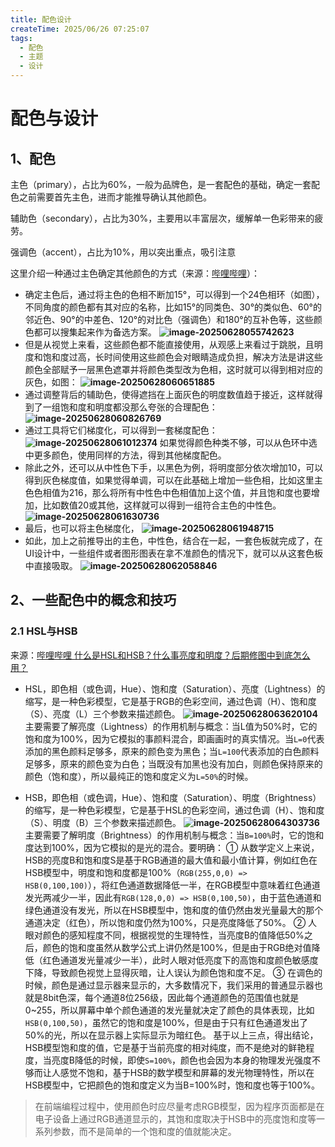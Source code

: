 ```yaml
---
title: 配色设计
createTime: 2025/06/26 07:25:07
tags:
  - 配色
  - 主题
  - 设计
---
```


# 配色与设计

## 1、配色

主色（primary），占比为60%，一般为品牌色，是一套配色的基础，确定一套配色之前需要首先主色，进而才能推导确认其他颜色。

辅助色（secondary），占比为30%，主要用以丰富层次，缓解单一色彩带来的疲劳。

强调色（accent），占比为10%，用以突出重点，吸引注意

这里介绍一种通过主色确定其他颜色的方式（来源：[哔哩哔哩](https://www.bilibili.com/video/BV1M7XLYwEsm/)）：

* 确定主色后，通过将主色的色相不断加15°，可以得到一个24色相环（如图），不同角度的颜色都有其对应的名称，比如15°的同类色、30°的类似色、60°的邻近色、90°的中差色、120°的对比色（强调色）和180°的互补色等，这些颜色都可以搜集起来作为备选方案。
  **![image-20250628055742623](/images/image-20250628055742623.png)**
* 但是从视觉上来看，这些颜色都不能直接使用，从观感上来看过于跳脱，且明度和饱和度过高，长时间使用这些颜色会对眼睛造成负担，解决方法是讲这些颜色全部赋予一层黑色遮罩并将颜色类型改为色相，这时就可以得到相对应的灰色，如图：
  **![image-20250628060651885](/images/image-20250628060651885.png)**
* 通过调整背后的辅助色，使得遮挡在上面灰色的明度数值趋于接近，这样就得到了一组饱和度和明度都没那么夸张的合理配色：
  **![image-20250628060826769](/images/image-20250628060826769.png)**
* 通过工具将它们梯度化，可以得到一套梯度配色：
  **![image-20250628061012374](/images/image-20250628061012374.png)**
  如果觉得颜色种类不够，可以从色环中选中更多颜色，使用同样的方法，得到其他梯度配色。
* 除此之外，还可以从中性色下手，以黑色为例，将明度部分依次增加10，可以得到灰色梯度值，如果觉得单调，可以在此基础上增加一些色相，比如这里主色色相值为216，那么将所有中性色中色相值加上这个值，并且饱和度也要增加，比如数值20或其他，这样就可以得到一组符合主色的中性色。
  **![image-20250628061630736](/images/image-20250628061630736.png)**
* 最后，也可以将主色梯度化，
  **![image-20250628061948715](/images/image-20250628061948715.png)**
* 如此，加上之前推导出的主色，中性色，结合在一起，一套色板就完成了，在UI设计中，一些组件或者图形图表在拿不准颜色的情况下，就可以从这套色板中直接吸取。
  **![image-20250628062058846](/images/image-20250628062058846.png)**

## 2、一些配色中的概念和技巧

### 2.1 HSL与HSB

来源：[哔哩哔哩 什么是HSL和HSB？什么事亮度和明度？后期修图中到底怎么用？](https://www.bilibili.com/video/BV1ASZsYfEUd/)

* HSL，即色相（或色调，Hue）、饱和度（Saturation）、亮度（Lightness）的缩写，是一种色彩模型，它是基于RGB的色彩空间，通过色调（H）、饱和度（S）、亮度（L）三个参数来描述颜色。
  **![image-20250628063620104](/images/image-20250628063620104.png)**
  主要需要了解亮度（Lightness）的作用机制与概念：当L值为50%时，它的饱和度为100%，因为它模拟的事颜料混合，即画画时的真实情况。当`L=0`代表添加的黑色颜料足够多，原来的颜色变为黑色；当`L=100`代表添加的白色颜料足够多，原来的颜色变为白色；当既没有加黑也没有加白，则颜色保持原来的颜色（饱和度），所以最纯正的饱和度定义为`L=50%`的时候。
  
* HSB，即色相（或色调，Hue）、饱和度（Saturation）、明度（Brightness）的缩写，是一种色彩模型，它是基于HSL的色彩空间，通过色调（H）、饱和度（S）、明度（B）三个参数来描述颜色。
  **![image-20250628064303736](/images/image-20250628064303736.png)**
  主要需要了解明度（Brightness）的作用机制与概念：当`B=100%`时，它的饱和度达到100%，因为它模拟的是光的混合。要明确：
  ① 从数学定义上来说，HSB的亮度B和饱和度S是基于RGB通道的最大值和最小值计算，例如红色在HSB模型中，明度和饱和度都是100%（`RGB(255,0,0) => HSB(0,100,100)`），将红色通道数据降低一半，在RGB模型中意味着红色通道发光两减少一半，因此有`RGB(128,0,0) => HSB(0,100,50)`，由于蓝色通道和绿色通道没有发光，所以在HSB模型中，饱和度的值仍然由发光量最大的那个通道决定（红色），所以饱和度仍然为100%，只是亮度降低了50%。
  ② 人眼对颜色的感知程度不同，根据视觉的生理特性，当亮度B的值降低50%之后，颜色的饱和度虽然从数学公式上讲仍然是100%，但是由于RGB绝对值降低（红色通道发光量减少一半），此时人眼对低亮度下的高饱和度颜色敏感度下降，导致颜色视觉上显得灰暗，让人误认为颜色饱和度不足。
  ③ 在调色的时候，颜色是通过显示器来显示的，大多数情况下，我们采用的普通显示器也就是8bit色深，每个通道8位256级，因此每个通道颜色的范围值也就是0~255，所以屏幕中单个颜色通道的发光量就决定了颜色的具体表现，比如`HSB(0,100,50)`，虽然它的饱和度是100%，但是由于只有红色通道发出了50%的光，所以在显示器上实际显示为暗红色。
  基于以上三点，得出结论，HSB模型饱和度的值，它是基于当前亮度的相对纯度，而不是绝对的鲜艳程度，当亮度B降低的时候，即使`S=100%`，颜色也会因为本身的物理发光强度不够而让人感觉不饱和，基于HSB的数学模型和屏幕的发光物理特性，所以在HSB模型中，它把颜色的饱和度定义为当B=100%时，饱和度也等于100%。

> 在前端编程过程中，使用颜色时应尽量考虑RGB模型，因为程序页面都是在电子设备上通过RGB通道显示的，其饱和度取决于HSB中的亮度饱和度等一系列参数，而不是简单的一个饱和度的值就能决定。
